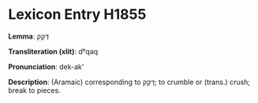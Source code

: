 # Lexicon Entry H1855

**Lemma**: דְּקַק

**Transliteration (xlit)**: dᵉqaq

**Pronunciation**: dek-ak'

**Description**:
(Aramaic) corresponding to דָּקַק; to crumble or (trans.) crush; break to pieces.
